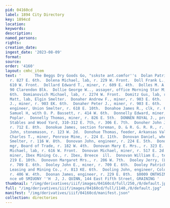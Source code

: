 ```yaml
---
pid: 04160cd
label: 1894 City Directory
key: 1894cd
location: 
keywords: 
description: 
named_persons: 
rights: 
creation_date: 
ingest_date: '2023-08-09'
format: 
source: 
order: '4160'
layout: cmhc_item
text: '      The Beggs Dry Goods Go, "sskste ant.comfor''s  Dolan Patrick T., teamster,
  r. 827 E. 6th.  Dolena Michael, lab, r. 229 W. Front.  Doll Frank L., butcher, r.
  610 W. Front.  Dollard Edward T., miner, r. 609 E. 4th.  Dolles M. A. Mrs., dressmkr,
  90 Clarendon Blk.  Dollie George W.., assayer, office Morning Star Mine, r. 124  .
  6th.  Domianovich Michael, lab, r. 2274 W. Front.  Domitz Gus, lab, r. 310 E. 6th.  Don
  Matt, lab, Elgin Smelter.  Donaher Andrew F., miner, r. 903 E. 6th.  Donaher John
  J., miner, r. 903 EK. 6th.  Donaher Peter J., miner, r. 903 E. 6th.  Donahoe James,
  engineer, Union Smelter, r. 618 E. 10th.  Donahoe James R., clk, r. 618 E. 10th.  Donnell
  Samuel H, with O. P. Bassett, r. 414 W. 6th.  Donnelly Edward, miner, r. 310 N.
  Poplar.  Donnelly Thomas, miner, r. 826 E. 5th.  DONNEN ROYAL J., propr, Black Hawk
  Stables and Wood Yard, 310-312 E. 7th, r. 306 E. 7th.  Donoher John J., engineer,
  r. 712 E. 8th.  Donokue James, section foreman, D. & R. G. R. R., r. Depot.  Donohue
  John, stonemason, r. 123 W. 2d.  Donohue Thomas, feeder, Arkansas Valley Smelter.  Donovan
  Charles T., miner, Penrose Mine, r. 224 E. 11th.  Donovan Daniel, wheeler, Union
  Smelter, r. 116 W. 8th.  Donovan John, engineer, r. 224 E. 5th.  Donovan John D.,
  mgr, Board of Trade, r. 182 W. 4th.  Donovan Mary E. Mrs., r. 323 E. 4th.  Donovan
  Michael, lab, r. 616 W. Front.  Donovan Michael, miner, r. 517 E. 2d.  Donovan Timothy,
  miner, Ibex Mining Co., r. Ibex, Breece  ill.  Donovan William E., teamster, r.
  219 E. 10th.  Donovon Margaret Mrs., r. 206 W. 7th.  Dooley Jerry, (Little & Dooley,)
  r. 709 E. 6th.  Dooley John E., miner, r. 709 E. 6th.  Dooley Patrick, miner, Union
  Leasing and Mining Co., r. 813 KE. 6th.  Dooling John, engineer, Colo. Midland Ry.
  r. 406 W. 4th.  Doonan James, engineer, r. 229 E. 8th.  $0009 ONTHSINUAY SSAOH ..''tse''sste
  nce o0 SMIUONY ''H  J, J. QUINN, 144 East Fifth Street, GRAINING '
thumbnail: "/img/derivatives/iiif/images/04160cd/full/250,/0/default.jpg"
full: "/img/derivatives/iiif/images/04160cd/full/1140,/0/default.jpg"
manifest: "/img/derivatives/iiif/04160cd/manifest.json"
collection: directories
---
```

